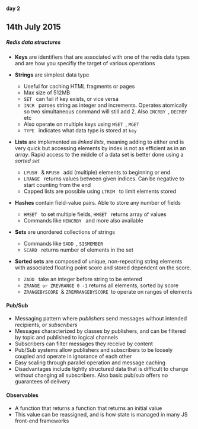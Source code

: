 #### day 2
## 14th July 2015

##### Redis data structures
* **Keys** are identifiers that are associated with one of the redis data types and are how you specifiy the target of various operations

* **Strings** are simplest data type
  * Useful for caching HTML fragments or pages
  * Max size of 512MB
  * ```SET ``` can fail if key exists, or vice versa
  * ```INCR ``` parses string as integer and increments. Operates atomically so two simultaneous command will still add 2. Also ```INCRBY ```, ```DECRBY ``` etc
  * Also operate on multiple keys using ```MSET ```, ```MGET ```
  * ```TYPE ``` indicates what data type is stored at ```key ```

* **Lists** are implemented as *linked lists*, meaning adding to either end is very quick but accessing elements by index is not as efficient as in an *array*. Rapid access to the middle of a data set is better done using a *sorted set*
  * ```LPUSH ``` & ```RPUSH ``` add (multiple) elements to beginning or end
  * ```LRANGE ``` returns values between given indices. Can be negative to start counting from the end
  * Capped lists are possible using ```LTRIM ``` to limit elements stored

* **Hashes** contain field-value pairs. Able to store any number of fields
  * ```HMSET ``` to set multiple fields, ```HMGET ``` returns array of values
  * Commands like ```HINCRBY ``` and more also available

* **Sets** are unordered collections of strings
  * Commands like ```SADD ```, ```SISMEMBER ```
  * ```SCARD ``` returns number of elements in the set

* **Sorted sets** are composed of unique, non-repeating string elements with associated floating point score and stored dependent on the score.
  * ```ZADD ``` take an integer before string to be entered
  * ```ZRANGE or ZREVRANGE 0 -1``` returns all elements, sorted by score
  * ```ZRANGEBYSCORE ```& ```ZREMRANGEBYSCORE ```to operate on ranges of elements


#### Pub/Sub
* Messaging pattern where *publishers* send messages without intended recipients, or *subscribers*
* Messages characterized by classes by publishers, and can be filtered by topic and published to logical channels
* Subscribers can filter messages they receive by content
* Pub/Sub systems allow publishers and subscribers to be loosely coupled and operate in ignorance of each other
* Easy scaling through parallel operation and message caching
* Disadvantages include tightly structured data that is difficult to change without changing all subscribers. Also basic pub/sub offers no guarantees of delivery


#### Observables
* A function that returns a function that returns an initial value
* This value can be reassigned, and is how state is managed in many JS front-end frameworks
